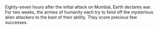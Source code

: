 Eighty-seven hours after the initial attack on Mumbai, Earth declares
war. For two weeks, the armies of humanity each try to fend off the
mysterious alien attackers to the best of their ability. They score
precious few successes.